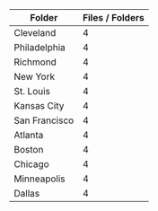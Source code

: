 | Folder        |   Files / Folders |
|---------------|-------------------|
| Cleveland     |                 4 |
| Philadelphia  |                 4 |
| Richmond      |                 4 |
| New York      |                 4 |
| St. Louis     |                 4 |
| Kansas City   |                 4 |
| San Francisco |                 4 |
| Atlanta       |                 4 |
| Boston        |                 4 |
| Chicago       |                 4 |
| Minneapolis   |                 4 |
| Dallas        |                 4 |